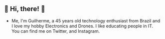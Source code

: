 ## 👋 Hi, there! 👋

- Me, I'm Guilherme, a 45 years old technology enthusiast from Brazil and I love my hobby Electronics and Drones. I like educating people in IT. You can find me on Twitter, and Instagram.
<!---

--->


